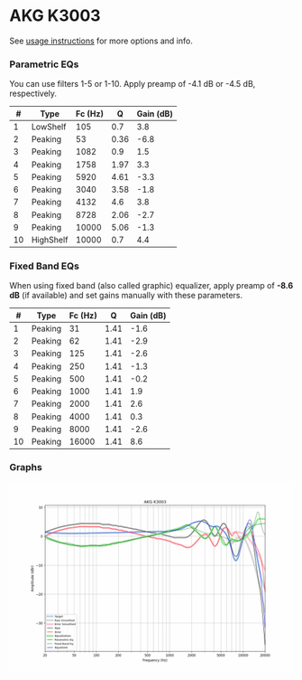 # AKG K3003
See [usage instructions](https://github.com/jaakkopasanen/AutoEq#usage) for more options and info.

### Parametric EQs
You can use filters 1-5 or 1-10. Apply preamp of -4.1 dB or -4.5 dB, respectively.

|   # | Type      |   Fc (Hz) |    Q |   Gain (dB) |
|-----|-----------|-----------|------|-------------|
|   1 | LowShelf  |       105 | 0.7  |         3.8 |
|   2 | Peaking   |        53 | 0.36 |        -6.8 |
|   3 | Peaking   |      1082 | 0.9  |         1.5 |
|   4 | Peaking   |      1758 | 1.97 |         3.3 |
|   5 | Peaking   |      5920 | 4.61 |        -3.3 |
|   6 | Peaking   |      3040 | 3.58 |        -1.8 |
|   7 | Peaking   |      4132 | 4.6  |         3.8 |
|   8 | Peaking   |      8728 | 2.06 |        -2.7 |
|   9 | Peaking   |     10000 | 5.06 |        -1.3 |
|  10 | HighShelf |     10000 | 0.7  |         4.4 |

### Fixed Band EQs
When using fixed band (also called graphic) equalizer, apply preamp of **-8.6 dB** (if available) and set gains manually with these parameters.

|   # | Type    |   Fc (Hz) |    Q |   Gain (dB) |
|-----|---------|-----------|------|-------------|
|   1 | Peaking |        31 | 1.41 |        -1.6 |
|   2 | Peaking |        62 | 1.41 |        -2.9 |
|   3 | Peaking |       125 | 1.41 |        -2.6 |
|   4 | Peaking |       250 | 1.41 |        -1.3 |
|   5 | Peaking |       500 | 1.41 |        -0.2 |
|   6 | Peaking |      1000 | 1.41 |         1.9 |
|   7 | Peaking |      2000 | 1.41 |         2.6 |
|   8 | Peaking |      4000 | 1.41 |         0.3 |
|   9 | Peaking |      8000 | 1.41 |        -2.6 |
|  10 | Peaking |     16000 | 1.41 |         8.6 |

### Graphs
![](./AKG%20K3003.png)
